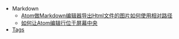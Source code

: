 * Markdown
    * [Atom做Markdown编辑器导出Html文件的图片如何使用相对路径](markdown/Atom做Markdown编辑器导出Html文件的图片如何使用相对路径.md)
    * [如何让Atom编辑行位于屏幕中央](markdown/如何让Atom编辑行位于屏幕中央.md)
* [Tags](tags.md)
